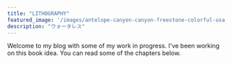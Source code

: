 ```yaml
---
title: "LITHOGRAPHY"
featured_image: '/images/antelope-canyon-canyon-freestone-colorful-usa.jpg'
description: "ウォータレス"
---
```

Welcome to my blog with some of my work in progress. I've been working on this book idea. You can read some of the chapters below.
